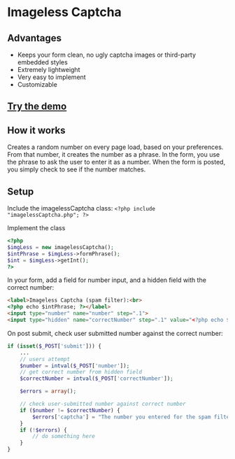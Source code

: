 # Imageless Captcha

## Advantages

* Keeps your form clean, no ugly captcha images or third-party embedded styles
* Extremely lightweight
* Very easy to implement
* Customizable

## [Try the demo](http://inorganik.net/imagelessCaptcha)

## How it works

Creates a random number on every page load, based on your preferences. From that number, it creates the number as a phrase. In the form, you use the phrase to ask the user to enter it as a number. When the form is posted, you simply check to see if the number matches.

## Setup

Include the imagelessCaptcha class:
`<?php include "imagelessCaptcha.php"; ?>`

Implement the class

```php
<?php
$imgLess = new imagelessCaptcha();
$intPhrase = $imgLess->formPhrase();
$int = $imgLess->getInt();
?>
```

In your form, add a field for number input, and a hidden field with the correct number:

```html
<label>Imageless Captcha (spam filter):<br>
<?php echo $intPhrase; ?></label>
<input type="number" name="number" step=".1">
<input type="hidden" name="correctNumber" step=".1" value="<?php echo $int; ?>">
```

On post submit, check user submitted number against the correct number:

```php
if (isset($_POST['submit'])) {
	...
	// users attempt
	$number = intval($_POST['number']);
	// get correct number from hidden field
	$correctNumber = intval($_POST['correctNumber']);

	$errors = array();

	// check user-submitted number against correct number
	if ($number != $correctNumber) {
		$errors['captcha'] = "The number you entered for the spam filter is incorrect.";
	}
	if (!$errors) {
		// do something here
	} 
}
```